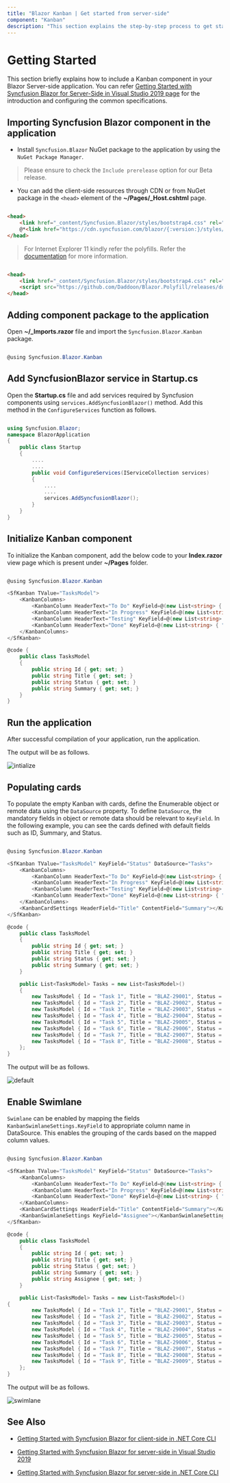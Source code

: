 ```yaml
---
title: "Blazor Kanban | Get started from server-side"
component: "Kanban"
description: "This section explains the step-by-step process to get started with Blazor Kanban using Blazor server-side application in Visual Studio 2019."
---
```

<!-- markdownlint-disable MD024 -->

# Getting Started

This section briefly explains how to include a Kanban component in your Blazor Server-side application. You can refer [Getting Started with Syncfusion Blazor for Server-Side in Visual Studio 2019 page](../getting-started/vs-blazor-server/) for the introduction and configuring the common specifications.

## Importing Syncfusion Blazor component in the application

* Install `Syncfusion.Blazor` NuGet package to the application by using the `NuGet Package Manager`.

> Please ensure to check the `Include prerelease` option for our Beta release.

* You can add the client-side resources through CDN or from NuGet package in the `<head>` element of the **~/Pages/_Host.cshtml** page.

```html

<head>
    <link href="_content/Syncfusion.Blazor/styles/bootstrap4.css" rel="stylesheet" />
    @*<link href="https://cdn.syncfusion.com/blazor/{:version:}/styles/bootstrap4.css" rel="stylesheet" />*@
</head>

```

> For Internet Explorer 11 kindly refer the polyfills. Refer the [documentation](../../common/how-to/render-blazor-server-app-in-ie/) for more information.

```html

<head>
    <link href="_content/Syncfusion.Blazor/styles/bootstrap4.css" rel="stylesheet" />
    <script src="https://github.com/Daddoon/Blazor.Polyfill/releases/download/3.0.1/blazor.polyfill.min.js"></script>
</head>

```

## Adding component package to the application

Open **~/_Imports.razor** file and import the `Syncfusion.Blazor.Kanban` package.

```csharp

@using Syncfusion.Blazor.Kanban

```

## Add SyncfusionBlazor service in Startup.cs

Open the **Startup.cs** file and add services required by Syncfusion components using `services.AddSyncfusionBlazor()` method. Add this method in the `ConfigureServices` function as follows.

```csharp

using Syncfusion.Blazor;
namespace BlazorApplication
{
    public class Startup
    {
        ....
        ....
        public void ConfigureServices(IServiceCollection services)
        {
            ....
            ....
            services.AddSyncfusionBlazor();
        }
    }
}

```

## Initialize Kanban component

To initialize the Kanban component, add the below code to your **Index.razor** view page which is present under **~/Pages** folder.

```csharp

@using Syncfusion.Blazor.Kanban

<SfKanban TValue="TasksModel">
    <KanbanColumns>
        <KanbanColumn HeaderText="To Do" KeyField=@(new List<string> { "Open" })></KanbanColumn>
        <KanbanColumn HeaderText="In Progress" KeyField=@(new List<string> { "InProgress" })></KanbanColumn>
        <KanbanColumn HeaderText="Testing" KeyField=@(new List<string> { "Testing" })></KanbanColumn>
        <KanbanColumn HeaderText="Done" KeyField=@(new List<string> { "Close" })></KanbanColumn>
    </KanbanColumns>
</SfKanban>

@code {
    public class TasksModel
    {
        public string Id { get; set; }
        public string Title { get; set; }
        public string Status { get; set; }
        public string Summary { get; set; }
    }
}

```

## Run the application

After successful compilation of your application, run the application.

The output will be as follows.

![intialize](./images/initialize.png)

## Populating cards

To populate the empty Kanban with cards, define the Enumerable object or remote data using the `DataSource` property. To define `DataSource`, the mandatory fields in object or remote data should be relevant to `KeyField`. In the following example, you can see the cards defined with default fields such as ID, Summary, and Status.

```csharp

@using Syncfusion.Blazor.Kanban

<SfKanban TValue="TasksModel" KeyField="Status" DataSource="Tasks">
    <KanbanColumns>
        <KanbanColumn HeaderText="To Do" KeyField=@(new List<string> { "Open" })></KanbanColumn>
        <KanbanColumn HeaderText="In Progress" KeyField=@(new List<string> { "InProgress" })></KanbanColumn>
        <KanbanColumn HeaderText="Testing" KeyField=@(new List<string> { "Testing" })></KanbanColumn>
        <KanbanColumn HeaderText="Done" KeyField=@(new List<string> { "Close" })></KanbanColumn>
    </KanbanColumns>
    <KanbanCardSettings HeaderField="Title" ContentField="Summary"></KanbanCardSettings>
</SfKanban>

@code {
    public class TasksModel
    {
        public string Id { get; set; }
        public string Title { get; set; }
        public string Status { get; set; }
        public string Summary { get; set; }
    }

    public List<TasksModel> Tasks = new List<TasksModel>()
    {
        new TasksModel { Id = "Task 1", Title = "BLAZ-29001", Status = "Open", Summary = "Analyze the new requirements gathered from the customer." },
        new TasksModel { Id = "Task 2", Title = "BLAZ-29002", Status = "Open", Summary = "Show the retrieved data from the server in grid control." },
        new TasksModel { Id = "Task 3", Title = "BLAZ-29003", Status = "InProgress", Summary = "Improve application performance" },
        new TasksModel { Id = "Task 4", Title = "BLAZ-29004", Status = "Testing", Summary = "Fix the issues reported by the customer." },
        new TasksModel { Id = "Task 5", Title = "BLAZ-29005", Status = "Testing", Summary = "Fix the issues reported in Safari browser." },
        new TasksModel { Id = "Task 6", Title = "BLAZ-29006", Status = "Close", Summary = "Analyze SQL server 2008 connection." },
        new TasksModel { Id = "Task 7", Title = "BLAZ-29007", Status = "Close", Summary = "Analyze grid control." },
        new TasksModel { Id = "Task 8", Title = "BLAZ-29008", Status = "Close", Summary = "Stored procedure for initial data binding of the grid." }
    };
}

```

The output will be as follows.

![default](./images/default.png)

## Enable Swimlane

`Swimlane` can be enabled by mapping the fields `KanbanSwimlaneSettings.KeyField` to appropriate column name in DataSource. This enables the grouping of the cards based on the mapped column values.

```csharp

@using Syncfusion.Blazor.Kanban

<SfKanban TValue="TasksModel" KeyField="Status" DataSource="Tasks">
    <KanbanColumns>
        <KanbanColumn HeaderText="To Do" KeyField=@(new List<string> { "Open" })></KanbanColumn>
        <KanbanColumn HeaderText="In Progress" KeyField=@(new List<string> { "InProgress" })></KanbanColumn>
        <KanbanColumn HeaderText="Done" KeyField=@(new List<string> { "Close" })></KanbanColumn>
    </KanbanColumns>
    <KanbanCardSettings HeaderField="Title" ContentField="Summary"></KanbanCardSettings>
    <KanbanSwimlaneSettings KeyField="Assignee"></KanbanSwimlaneSettings>
</SfKanban>

@code {
    public class TasksModel
    {
        public string Id { get; set; }
        public string Title { get; set; }
        public string Status { get; set; }
        public string Summary { get; set; }
        public string Assignee { get; set; }
    }

    public List<TasksModel> Tasks = new List<TasksModel>()
{
        new TasksModel { Id = "Task 1", Title = "BLAZ-29001", Status = "Open", Summary = "Analyze the new requirements gathered from the customer.", Assignee = "Andrew Fuller" },
        new TasksModel { Id = "Task 2", Title = "BLAZ-29002", Status = "Open", Summary = "Arrange a web meeting with the customer to get new requirements.", Assignee = "Janet Leverling" },
        new TasksModel { Id = "Task 3", Title = "BLAZ-29003", Status = "InProgress", Summary = "Fix the issues reported in the IE browser.", Assignee = "Janet Leverling" },
        new TasksModel { Id = "Task 4", Title = "BLAZ-29004", Status = "Close", Summary = "Test the application in the IE browser.", Assignee = "Andrew Fuller" },
        new TasksModel { Id = "Task 5", Title = "BLAZ-29005", Status = "Open", Summary = "Show the retrieved data from the server in grid control.", Assignee = "Janet Leverling" },
        new TasksModel { Id = "Task 6", Title = "BLAZ-29006", Status = "InProgress", Summary = "Fix cannot open user’s default database SQL error.", Assignee = "Janet Leverling" },
        new TasksModel { Id = "Task 7", Title = "BLAZ-29007", Status = "Close", Summary = "Analyze SQL server 2008 connection.", Assignee = "Andrew Fuller" },
        new TasksModel { Id = "Task 8", Title = "BLAZ-29008", Status = "Close", Summary = "Analyze stored procedures.", Assignee = "Janet Leverling" },
        new TasksModel { Id = "Task 9", Title = "BLAZ-29009", Status = "Open", Summary = "Enhance editing functionality.", Assignee = "Andrew Fuller" },
    };
}

```

The output will be as follows.

![swimlane](./images/swimlane.png)

## See Also

* [Getting Started with Syncfusion Blazor for client-side in .NET Core CLI](../getting-started/dotnet-cli-blazor/)

* [Getting Started with Syncfusion Blazor for server-side in Visual Studio 2019](../getting-started/vs-blazor-server/)

* [Getting Started with Syncfusion Blazor for server-side in .NET Core CLI](../getting-started/dotnet-cli-blazor-server/)